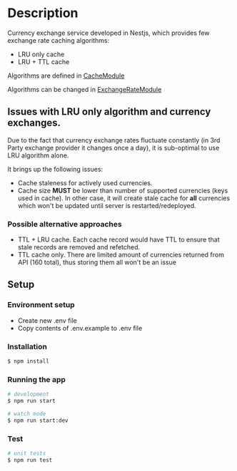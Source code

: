 # Description

Currency exchange service developed in Nestjs, which provides few exchange rate caching algorithms:

- LRU only cache
- LRU + TTL cache

Algorithms are defined in [CacheModule](src/cache/cache.module.ts)

Algorithms can be changed in [ExchangeRateModule](src/exchange-rate/exchange-rate.module.ts)

## Issues with LRU only algorithm and currency exchanges.

Due to the fact that currency exchange rates fluctuate constantly (in 3rd Party exchange provider it changes once a day), it is sub-optimal to use LRU algorithm alone.

It brings up the following issues:

- Cache staleness for actively used currencies.
- Cache size **MUST** be lower than number of supported currencies (keys used in cache). In other case, it will create stale cache for **all** currencies which won't be updated until server is restarted/redeployed.

### Possible alternative approaches

- TTL + LRU cache. Each cache record would have TTL to ensure that stale records are removed and refetched.
- TTL cache only. There are limited amount of currencies returned from API (160 total), thus storing them all won't be an issue

## Setup

### Environment setup

- Create new .env file
- Copy contents of .env.example to .env file

### Installation

```bash
$ npm install
```

### Running the app

```bash
# development
$ npm run start

# watch mode
$ npm run start:dev
```

### Test

```bash
# unit tests
$ npm run test
```
